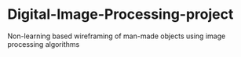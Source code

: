 # Digital-Image-Processing-project
Non-learning based wireframing of man-made objects using image processing algorithms
